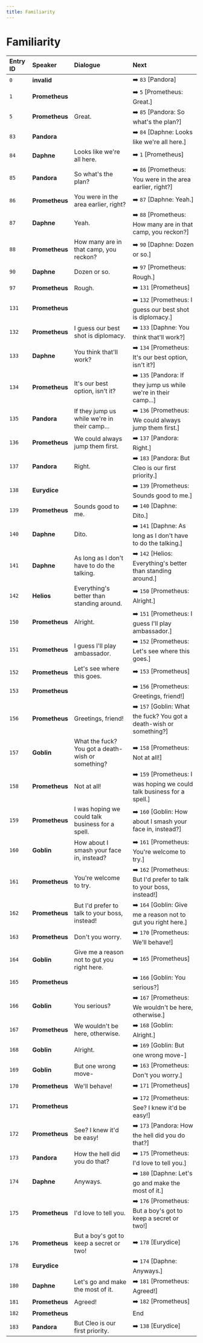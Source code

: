 ```yaml
---
title: Familiarity
---
```


# Familiarity


| Entry ID | Speaker | Dialogue | Next |
| :------- | :------ | :------- | :------------ |
| `0` | **invalid** |  | ➡️ `83` \[Pandora\] |
| `1` | **Prometheus** |  | ➡️ `5` \[Prometheus: Great\.\] |
| `5` | **Prometheus** | Great\. | ➡️ `85` \[Pandora: So what's the plan?\] |
| `83` | **Pandora** |  | ➡️ `84` \[Daphne: Looks like we're all here\.\] |
| `84` | **Daphne** | Looks like we're all here\. | ➡️ `1` \[Prometheus\] |
| `85` | **Pandora** | So what's the plan? | ➡️ `86` \[Prometheus: You were in the area earlier, right?\] |
| `86` | **Prometheus** | You were in the area earlier, right? | ➡️ `87` \[Daphne: Yeah\.\] |
| `87` | **Daphne** | Yeah\. | ➡️ `88` \[Prometheus: How many are in that camp, you reckon?\] |
| `88` | **Prometheus** | How many are in that camp, you reckon? | ➡️ `90` \[Daphne: Dozen or so\.\] |
| `90` | **Daphne** | Dozen or so\. | ➡️ `97` \[Prometheus: Rough\.\] |
| `97` | **Prometheus** | Rough\. | ➡️ `131` \[Prometheus\] |
| `131` | **Prometheus** |  | ➡️ `132` \[Prometheus: I guess our best shot is diplomacy\.\] |
| `132` | **Prometheus** | I guess our best shot is diplomacy\. | ➡️ `133` \[Daphne: You think that'll work?\] |
| `133` | **Daphne** | You think that'll work? | ➡️ `134` \[Prometheus: It's our best option, isn't it?\] |
| `134` | **Prometheus** | It's our best option, isn't it? | ➡️ `135` \[Pandora: If they jump us while we're in their camp\.\.\.\] |
| `135` | **Pandora** | If they jump us while we're in their camp\.\.\. | ➡️ `136` \[Prometheus: We could always jump them first\.\] |
| `136` | **Prometheus** | We could always jump them first\. | ➡️ `137` \[Pandora: Right\.\] |
| `137` | **Pandora** | Right\. | ➡️ `183` \[Pandora: But Cleo is our first priority\.\] |
| `138` | **Eurydice** |  | ➡️ `139` \[Prometheus: Sounds good to me\.\] |
| `139` | **Prometheus** | Sounds good to me\. | ➡️ `140` \[Daphne: Dito\.\] |
| `140` | **Daphne** | Dito\. | ➡️ `141` \[Daphne: As long as I don't have to do the talking\.\] |
| `141` | **Daphne** | As long as I don't have to do the talking\. | ➡️ `142` \[Helios: Everything's better than standing around\.\] |
| `142` | **Helios** | Everything's better than standing around\. | ➡️ `150` \[Prometheus: Alright\.\] |
| `150` | **Prometheus** | Alright\. | ➡️ `151` \[Prometheus: I guess I'll play ambassador\.\] |
| `151` | **Prometheus** | I guess I'll play ambassador\. | ➡️ `152` \[Prometheus: Let's see where this goes\.\] |
| `152` | **Prometheus** | Let's see where this goes\. | ➡️ `153` \[Prometheus\] |
| `153` | **Prometheus** |  | ➡️ `156` \[Prometheus: Greetings, friend\!\] |
| `156` | **Prometheus** | Greetings, friend\! | ➡️ `157` \[Goblin: What the fuck? You got a death\-wish or something?\] |
| `157` | **Goblin** | What the fuck? You got a death\-wish or something? | ➡️ `158` \[Prometheus: Not at all\!\] |
| `158` | **Prometheus** | Not at all\! | ➡️ `159` \[Prometheus: I was hoping we could talk business for a spell\.\] |
| `159` | **Prometheus** | I was hoping we could talk business for a spell\. | ➡️ `160` \[Goblin: How about I smash your face in, instead?\] |
| `160` | **Goblin** | How about I smash your face in, instead? | ➡️ `161` \[Prometheus: You're welcome to try\.\] |
| `161` | **Prometheus** | You're welcome to try\. | ➡️ `162` \[Prometheus: But I'd prefer to talk to your boss, instead\!\] |
| `162` | **Prometheus** | But I'd prefer to talk to your boss, instead\! | ➡️ `164` \[Goblin: Give me a reason not to gut you right here\.\] |
| `163` | **Prometheus** | Don't you worry\. | ➡️ `170` \[Prometheus: We'll behave\!\] |
| `164` | **Goblin** | Give me a reason not to gut you right here\. | ➡️ `165` \[Prometheus\] |
| `165` | **Prometheus** |  | ➡️ `166` \[Goblin: You serious?\] |
| `166` | **Goblin** | You serious? | ➡️ `167` \[Prometheus: We wouldn't be here, otherwise\.\] |
| `167` | **Prometheus** | We wouldn't be here, otherwise\. | ➡️ `168` \[Goblin: Alright\.\] |
| `168` | **Goblin** | Alright\. | ➡️ `169` \[Goblin: But one wrong move\-\] |
| `169` | **Goblin** | But one wrong move\- | ➡️ `163` \[Prometheus: Don't you worry\.\] |
| `170` | **Prometheus** | We'll behave\! | ➡️ `171` \[Prometheus\] |
| `171` | **Prometheus** |  | ➡️ `172` \[Prometheus: See? I knew it'd be easy\!\] |
| `172` | **Prometheus** | See? I knew it'd be easy\! | ➡️ `173` \[Pandora: How the hell did you do that?\] |
| `173` | **Pandora** | How the hell did you do that? | ➡️ `175` \[Prometheus: I'd love to tell you\.\] |
| `174` | **Daphne** | Anyways\. | ➡️ `180` \[Daphne: Let's go and make the most of it\.\] |
| `175` | **Prometheus** | I'd love to tell you\. | ➡️ `176` \[Prometheus: But a boy's got to keep a secret or two\!\] |
| `176` | **Prometheus** | But a boy's got to keep a secret or two\! | ➡️ `178` \[Eurydice\] |
| `178` | **Eurydice** |  | ➡️ `174` \[Daphne: Anyways\.\] |
| `180` | **Daphne** | Let's go and make the most of it\. | ➡️ `181` \[Prometheus: Agreed\!\] |
| `181` | **Prometheus** | Agreed\! | ➡️ `182` \[Prometheus\] |
| `182` | **Prometheus** |  | End |
| `183` | **Pandora** | But Cleo is our first priority\. | ➡️ `138` \[Eurydice\] |
